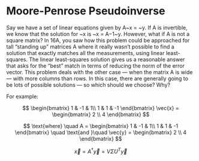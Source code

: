 # Moore-Penrose Pseudoinverse

Say we have a set of linear equations given by A~x = ~y. If A is invertible, we know that the solution for ~x is ~x = A−1~y. However, what if A is not a square matrix? In 16A, you saw how this problem could be approached for tall “standing up” matrices A where it really wasn’t possible to find a solution that exactly matches all the measurements, using linear least-squares. The linear least-squares solution gives us a reasonable answer that asks for the “best” match in terms of reducing the norm of the error vector. This problem deals with the other case — when the matrix A is wide — with more columns than rows. In this case, there are generally going to be lots of possible solutions — so which should we choose? Why?



For example:

$$
\begin{bmatrix}
1 & -1 & 1\\
1 & 1 & -1
\end{bmatrix}  \vec{x} = 
\begin{bmatrix}
2 \\
4
\end{bmatrix}
$$

$$
\text{where} 
\quad
A = 
\begin{bmatrix}
1 & -1 & 1\\
1 & 1 & -1
\end{bmatrix} \quad \text{and }\quad \vec{y} = 
\begin{bmatrix}
2 \\
4
\end{bmatrix}
$$

$$
\vec{x} = A^\dagger \vec{y} = V \tilde{\Sigma}U^T \vec{y}
$$


